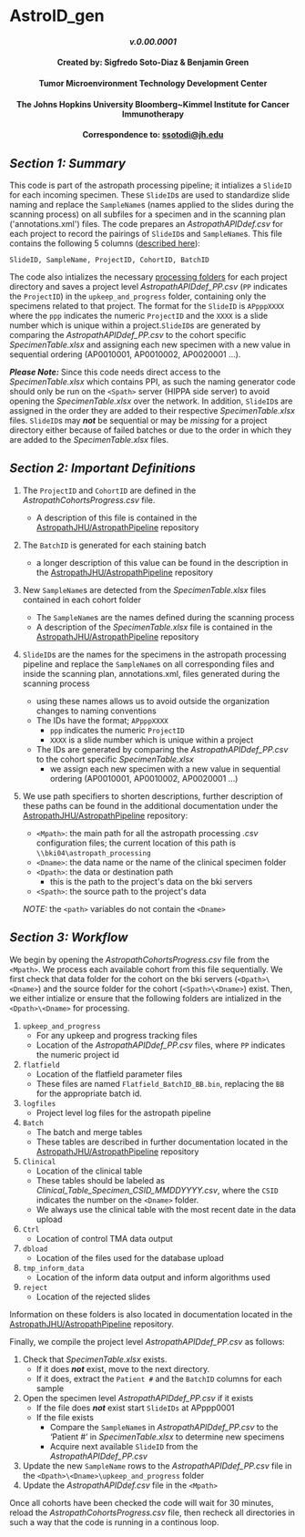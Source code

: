 # AstroID_gen
#### <div align="center">***v.0.00.0001***</div>
#### <div align="center">Created by: Sigfredo Soto-Diaz & Benjamin Green</div>
#### <div align="center">Tumor Microenvironment Technology Development Center</div>
#### <div align="center">The Johns Hopkins University Bloomberg~Kimmel Institute for Cancer Immunotherapy</div>
#### <div align="center">Correspondence to: ssotodi@jh.edu</div>

## ***Section 1: Summary***
This code is part of the astropath processing pipeline; it intializes a ```SlideID``` for each incoming specimen. These ```SlideID```s are used to standardize slide naming and replace the ```SampleName```s (names applied to the slides during the scanning process) on all subfiles for a specimen and in the scanning plan ('annotations.xml') files. The code prepares an *AstropathAPIDdef.csv* for each project to record the pairings of ```SlideID```s and ```SampleName```s. This file contains the following 5 columns ([described here](#section-2-important-definitions "Title")): 
```
SlideID, SampleName, ProjectID, CohortID, BatchID
```
The code also intializes the necessary [processing folders](#section-3-workflow "Title") for each project directory and saves a project level *AstropathAPIDdef_PP.csv* (```PP``` indicates the ```ProjectID```) in the ```upkeep_and_progress``` folder, containing only the specimens related to that project. The format for the ```SlideID``` is ```APpppXXXX``` where the ```ppp``` indicates the numeric ```ProjectID``` and the ```XXXX``` is a slide number which is unique within a project.```SlideID```s are generated by comparing the *AstropathAPIDdef_PP.csv* to the cohort specific *SpecimenTable.xlsx* and assigning each new specimen with a new value in sequential ordering (AP0010001, AP0010002, AP0020001 …). 

***Please Note:*** Since this code needs direct access to the *SpecimenTable.xlsx* which contains PPI, as such the naming generator code should only be run on the ```<Spath>``` server (HIPPA side server) to avoid opening the *SpecimenTable.xlsx* over the network. In addition, ```SlideID```s are assigned in the order they are added to their respective *SpecimenTable.xlsx* files. ```SlideID```s may ***not*** be sequential or may be *missing* for a project directory either because of failed batches or due to the order in which they are added to the *SpecimenTable.xlsx* files.

## ***Section 2: Important Definitions***
1. The  ```ProjectID``` and ```CohortID``` are defined in the *AstropathCohortsProgress.csv* file. 
   - A description of this file is contained in the [AstropathJHU/AstropathPipeline](https://github.com/AstropathJHU/AstropathPipeline "Title") repository
2. The ```BatchID``` is generated for each staining batch 
   - a longer description of this value can be found in the description in the [AstropathJHU/AstropathPipeline](https://github.com/AstropathJHU/AstropathPipeline "Title") repository
3. New ```SampleName```s are detected from the *SpecimenTable.xlsx* files contained in each cohort folder
   - The ```SampleName```s are the names defined during the scanning process
   - A description of the *SpecimenTable.xlsx* file is contained in the [AstropathJHU/AstropathPipeline](https://github.com/AstropathJHU/AstropathPipeline "Title") repository
4. ```SlideID```s are the names for the specimens in the astropath processing pipeline and replace the ```SampleName```s on all corresponding files and inside the scanning plan, annotations.xml, files generated during the scanning process
   - using these names allows us to avoid outside the organization changes to naming conventions
   - The IDs have the format; ```APpppXXXX```
     - ```ppp``` indicates the numeric ```ProjectID```
     - ```XXXX``` is a slide number which is unique within a project
   - The IDs are generated by comparing the *AstropathAPIDdef_PP.csv* to the cohort specific *SpecimenTable.xlsx*
     - we assign each new specimen with a new value in sequential ordering (AP0010001, AP0010002, AP0020001 …) 
5. We use path specifiers to shorten descriptions, further description of these paths can be found in the additional documentation under the [AstropathJHU/AstropathPipeline](https://github.com/AstropathJHU/AstropathPipeline "Title") repository:
   - ```<Mpath>```: the main path for all the astropath processing *.csv* configuration files; the current location of this path is ```\\bki04\astropath_processing```
   - ```<Dname>```: the data name or the name of the clinical specimen folder
   - ```<Dpath>```: the data or destination path
      - this is the path to the project's data on the bki servers
   - ```<Spath>```: the source path to the project's data
   
   *NOTE:* the ```<path>``` variables do not contain the ```<Dname>```
   
## ***Section 3: Workflow***
We begin by opening the *AstropathCohortsProgress.csv* file from the ```<Mpath>```. We process each available cohort from this file sequentially. We first check that data folder for the cohort on the bki servers (```<Dpath>\<Dname>```) and the source folder for the cohort (```<Spath>\<Dname>```) exist. Then, we either intialize or ensure that the following folders are intialized in the ```<Dpath>\<Dname>``` for processing. 
1.	```upkeep_and_progress```
    - For any upkeep and progress tracking files
    - Location of the *AstropathAPIDdef_PP.csv* files, where ```PP``` indicates the numeric project id
2.	```flatfield```
    - Location of the flatfield parameter files
    - These files are named ```Flatfield_BatchID_BB.bin```, replacing the ```BB``` for the appropriate batch id.
3.	```logfiles```
    - Project level log files for the astropath pipeline 
4.	```Batch```
    - The batch and merge tables
    - These tables are described in further documentation located in the [AstropathJHU/AstropathPipeline](https://github.com/AstropathJHU/AstropathPipeline "Title") repository
5.	```Clinical```
    - Location of the clinical table
    - These tables should be labeled as *Clinical_Table_Specimen_CSID_MMDDYYYY.csv*, where the ```CSID``` indicates the number on the ```<Dname>``` folder. 
    - We always use the clinical table with the most recent date in the data upload
6.	```Ctrl```
    - Location of control TMA data output
7.	```dbload```
    - Location of the files used for the database upload
8.	```tmp_inform_data```
    - Location of the inform data output and inform algorithms used 
9.	```reject```
    - Location of the rejected slides

Information on these folders is also located in documentation located in the [AstropathJHU/AstropathPipeline](https://github.com/AstropathJHU/AstropathPipeline "Title") repository.

Finally, we compile the project level *AstropathAPIDdef_PP.csv* as follows:
1.	Check that *SpecimenTable.xlsx* exists. 
    - If it does ***not*** exist, move to the next directory. 
    - If it does, extract the ```Patient #``` and the ```BatchID``` columns for each sample
2.	Open the specimen level  *AstropathAPIDdef_PP.csv* if it exists
    - If the file does ***not*** exist start ```SlideIDs``` at APppp0001
    - If the file exists
      - Compare the ```SampleName```s in  *AstropathAPIDdef_PP.csv* to the ‘Patient #’ in *SpecimenTable.xlsx* to determine new specimens
      - Acquire next available ```SlideID``` from the *AstropathAPIDdef_PP.csv*
3.	Update the new ```SampleName``` rows to the *AstropathAPIDdef_PP.csv* file in the ```<Dpath>\<Dname>\upkeep_and_progress``` folder 
4.	Update the *AstropathAPIDdef.csv* file in the ```<Mpath>```

Once all cohorts have been checked the code will wait for 30 minutes, reload the *AstropathCohortsProgress.csv* file, then recheck all directories in such a way that the code is running in a continous loop.

